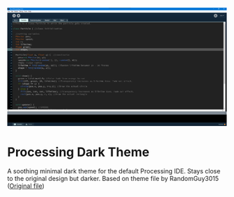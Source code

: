 ![Theme Preview Screenshot](https://raw.githubusercontent.com/thomasvklink/processing-dark-theme/main/dark-theme.png)
# Processing Dark Theme
A soothing minimal dark theme for the default Processing IDE. Stays close to the original design but darker.
Based on theme file by RandomGuy3015 ([Original file](https://gist.github.com/RandomGuy3015/3551a62f3ee8c440f1efc8106e70ad38))

